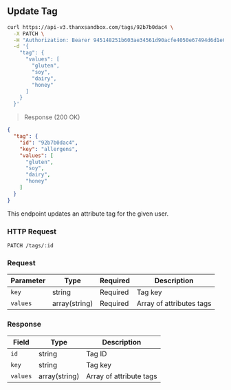 ## Update Tag

```bash
curl https://api-v3.thanxsandbox.com/tags/92b7b0dac4 \
  -X PATCH \
  -H "Authorization: Bearer 945148251b603ae34561d90acfe4050e67494d6d1e65d4d3d52798407f03c0bd" \
  -d '{
    "tag": {
      "values": [
        "gluten",
        "soy",
        "dairy",
        "honey"
      ]
    }
  }'
```

> Response (200 OK)

```json
{
  "tag": {
    "id": "92b7b0dac4",
    "key": "allergens",
    "values": [
      "gluten",
      "soy",
      "dairy",
      "honey"
    ]
  }
}
```

This endpoint updates an attribute tag for the given user.

### HTTP Request

`PATCH /tags/:id`

### Request

Parameter | Type | Required | Description
--------- | ---- | -------- | -----------
`key` | string | Required | Tag key
`values` | array(string) | Required | Array of attributes tags

### Response

Field | Type | Description
----- | ---- | -----------
`id` | string | Tag ID
`key` | string | Tag key
`values` | array(string) | Array of attribute tags
